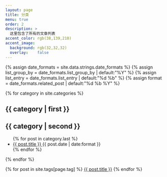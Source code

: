 ```yaml
---
layout: page
title: 分类
menu: true
order: 2
description: >
  这里包含了所有的文章列表
accent_color: rgb(38,139,210)
accent_image:
  background: rgb(32,32,32)
  overlay:    false
---
```


{% assign date_formats  = site.data.strings.date_formats                  %}
{% assign list_group_by = date_formats.list_group_by | default:"%Y"       %}
{% assign list_entry    = date_formats.list_entry    | default:"%d %b"    %}
{% assign format        = date_formats.related_post  | default:"%d %b %Y" %}

{% for category in site.categories %}
<h2 class="hr">{{ category | first }}</h2>
<h2 class="hr">{{ category | second }}</h2>

<ul class="title-list">
{% for post in category.last %}
<li>
  <a href="{{ post.url | relative_url }}" class="h4 flip-title">
    <span>{{ post.title }}</span>
  </a>
  <time class="heading faded fine" datetime="{{ post.date | date_to_xmlschema }}">{{ post.date | date:format }}</time>
</li>
{% endfor %}
</ul>

{% endfor %}

{% for post in site.tags[page.tag] %}
    <a href="{{ post.url }}/">{{ post.title }}</a>
{% endfor %}
